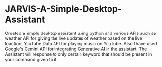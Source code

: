 # JARVIS-A-Simple-Desktop-Assistant
Created a simple desktop assistant using python and various APIs such as weather APi for giving the live updates of weather based on the live loaction, YouTube Data API for playing music on YouTube.
Also I have used Google's Gemini API for integrating Generative AI in the assistant.
The Assistant will response to only certain keyword that should be present in your command given to it.
